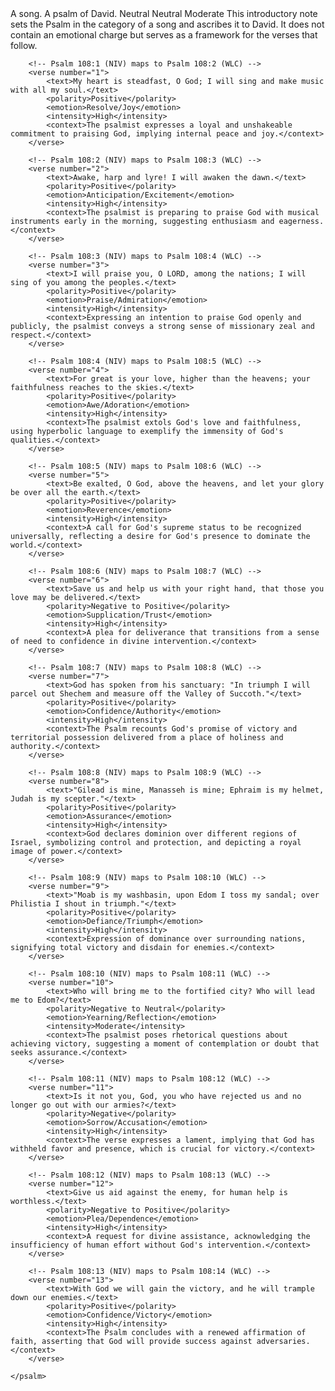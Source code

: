 <sentimentAnalysis>
    <psalm number="108">
        <!-- Introduction --> 
        <verse number="0">
            <text>A song. A psalm of David.</text>
            <polarity>Neutral</polarity>
            <emotion>Neutral</emotion>
            <intensity>Moderate</intensity>
            <context>This introductory note sets the Psalm in the category of a song and ascribes it to David. It does not contain an emotional charge but serves as a framework for the verses that follow.</context>
        </verse>
        
        <!-- Psalm 108:1 (NIV) maps to Psalm 108:2 (WLC) -->
        <verse number="1">
            <text>My heart is steadfast, O God; I will sing and make music with all my soul.</text>
            <polarity>Positive</polarity>
            <emotion>Resolve/Joy</emotion>
            <intensity>High</intensity>
            <context>The psalmist expresses a loyal and unshakeable commitment to praising God, implying internal peace and joy.</context>
        </verse>
        
        <!-- Psalm 108:2 (NIV) maps to Psalm 108:3 (WLC) -->
        <verse number="2">
            <text>Awake, harp and lyre! I will awaken the dawn.</text>
            <polarity>Positive</polarity>
            <emotion>Anticipation/Excitement</emotion>
            <intensity>High</intensity>
            <context>The psalmist is preparing to praise God with musical instruments early in the morning, suggesting enthusiasm and eagerness.</context>
        </verse>

        <!-- Psalm 108:3 (NIV) maps to Psalm 108:4 (WLC) -->
        <verse number="3">
            <text>I will praise you, O LORD, among the nations; I will sing of you among the peoples.</text>
            <polarity>Positive</polarity>
            <emotion>Praise/Admiration</emotion>
            <intensity>High</intensity>
            <context>Expressing an intention to praise God openly and publicly, the psalmist conveys a strong sense of missionary zeal and respect.</context>
        </verse>

        <!-- Psalm 108:4 (NIV) maps to Psalm 108:5 (WLC) -->
        <verse number="4">
            <text>For great is your love, higher than the heavens; your faithfulness reaches to the skies.</text>
            <polarity>Positive</polarity>
            <emotion>Awe/Adoration</emotion>
            <intensity>High</intensity>
            <context>The psalmist extols God's love and faithfulness, using hyperbolic language to exemplify the immensity of God's qualities.</context>
        </verse>

        <!-- Psalm 108:5 (NIV) maps to Psalm 108:6 (WLC) -->
        <verse number="5">
            <text>Be exalted, O God, above the heavens, and let your glory be over all the earth.</text>
            <polarity>Positive</polarity>
            <emotion>Reverence</emotion>
            <intensity>High</intensity>
            <context>A call for God's supreme status to be recognized universally, reflecting a desire for God's presence to dominate the world.</context>
        </verse>

        <!-- Psalm 108:6 (NIV) maps to Psalm 108:7 (WLC) -->
        <verse number="6">
            <text>Save us and help us with your right hand, that those you love may be delivered.</text>
            <polarity>Negative to Positive</polarity>
            <emotion>Supplication/Trust</emotion>
            <intensity>High</intensity>
            <context>A plea for deliverance that transitions from a sense of need to confidence in divine intervention.</context>
        </verse>

        <!-- Psalm 108:7 (NIV) maps to Psalm 108:8 (WLC) -->
        <verse number="7">
            <text>God has spoken from his sanctuary: "In triumph I will parcel out Shechem and measure off the Valley of Succoth."</text>
            <polarity>Positive</polarity>
            <emotion>Confidence/Authority</emotion>
            <intensity>High</intensity>
            <context>The Psalm recounts God's promise of victory and territorial possession delivered from a place of holiness and authority.</context>
        </verse>

        <!-- Psalm 108:8 (NIV) maps to Psalm 108:9 (WLC) -->
        <verse number="8">
            <text>"Gilead is mine, Manasseh is mine; Ephraim is my helmet, Judah is my scepter."</text>
            <polarity>Positive</polarity>
            <emotion>Assurance</emotion>
            <intensity>High</intensity>
            <context>God declares dominion over different regions of Israel, symbolizing control and protection, and depicting a royal image of power.</context>
        </verse>

        <!-- Psalm 108:9 (NIV) maps to Psalm 108:10 (WLC) -->
        <verse number="9">
            <text>"Moab is my washbasin, upon Edom I toss my sandal; over Philistia I shout in triumph."</text>
            <polarity>Positive</polarity>
            <emotion>Defiance/Triumph</emotion>
            <intensity>High</intensity>
            <context>Expression of dominance over surrounding nations, signifying total victory and disdain for enemies.</context>
        </verse>

        <!-- Psalm 108:10 (NIV) maps to Psalm 108:11 (WLC) -->
        <verse number="10">
            <text>Who will bring me to the fortified city? Who will lead me to Edom?</text>
            <polarity>Negative to Neutral</polarity>
            <emotion>Yearning/Reflection</emotion>
            <intensity>Moderate</intensity>
            <context>The psalmist poses rhetorical questions about achieving victory, suggesting a moment of contemplation or doubt that seeks assurance.</context>
        </verse>

        <!-- Psalm 108:11 (NIV) maps to Psalm 108:12 (WLC) -->
        <verse number="11">
            <text>Is it not you, God, you who have rejected us and no longer go out with our armies?</text>
            <polarity>Negative</polarity>
            <emotion>Sorrow/Accusation</emotion>
            <intensity>High</intensity>
            <context>The verse expresses a lament, implying that God has withheld favor and presence, which is crucial for victory.</context>
        </verse>

        <!-- Psalm 108:12 (NIV) maps to Psalm 108:13 (WLC) -->
        <verse number="12">
            <text>Give us aid against the enemy, for human help is worthless.</text>
            <polarity>Negative to Positive</polarity>
            <emotion>Plea/Dependence</emotion>
            <intensity>High</intensity>
            <context>A request for divine assistance, acknowledging the insufficiency of human effort without God's intervention.</context>
        </verse>

        <!-- Psalm 108:13 (NIV) maps to Psalm 108:14 (WLC) -->
        <verse number="13">
            <text>With God we will gain the victory, and he will trample down our enemies.</text>
            <polarity>Positive</polarity>
            <emotion>Confidence/Victory</emotion>
            <intensity>High</intensity>
            <context>The Psalm concludes with a renewed affirmation of faith, asserting that God will provide success against adversaries.</context>
        </verse>
        
    </psalm>
</sentimentAnalysis>